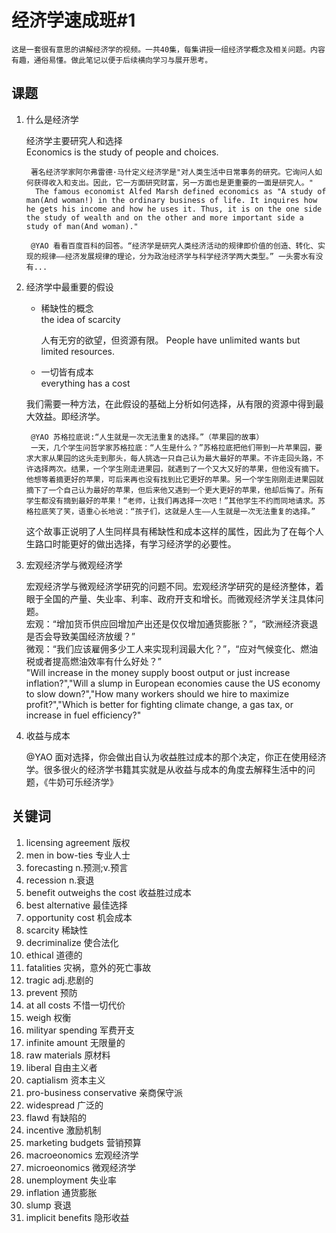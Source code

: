 # 经济学速成班#1

    这是一套很有意思的讲解经济学的视频。一共40集，每集讲授一组经济学概念及相关问题。内容有趣，通俗易懂。做此笔记以便于后续横向学习与展开思考。

## 课题

1. 什么是经济学

    经济学主要研究人和选择  
    Economics is the study of people and choices.

        著名经济学家阿尔弗雷德·马什定义经济学是"对人类生活中日常事务的研究。它询问人如何获得收入和支出。因此，它一方面研究财富，另一方面也是更重要的一面是研究人。"
         The famous economist Alfed Marsh defined economics as "A study of man(And woman!) in the ordinary business of life. It inquires how he gets his income and how he uses it. Thus, it is on the one side the study of wealth and on the other and more important side a study of man(And woman)."

        @YAO 看看百度百科的回答。“经济学是研究人类经济活动的规律即价值的创造、转化、实现的规律——经济发展规律的理论，分为政治经济学与科学经济学两大类型。” 一头雾水有没有...

2. 经济学中最重要的假设

    * 稀缺性的概念  
    the idea of scarcity

        人有无穷的欲望，但资源有限。
        People have unlimited wants but limited resources.

    * 一切皆有成本  
    everything has a cost

    我们需要一种方法，在此假设的基础上分析如何选择，从有限的资源中得到最大效益。即经济学。  

        @YAO 苏格拉底说:“人生就是一次无法重复的选择。”（苹果园的故事）
        一天，几个学生问哲学家苏格拉底：“人生是什么？”苏格拉底把他们带到一片苹果园，要求大家从果园的这头走到那头，每人挑选一只自己认为最大最好的苹果。不许走回头路，不许选择两次。结果，一个学生刚走进果园，就遇到了一个又大又好的苹果，但他没有摘下。他想等着摘更好的苹果，可后来再也没有找到比它更好的苹果。另一个学生刚刚走进果园就摘下了一个自己认为最好的苹果，但后来他又遇到一个更大更好的苹果，他却后悔了。所有学生都没有摘到最好的苹果！“老师，让我们再选择一次吧！”其他学生不约而同地请求。苏格拉底笑了笑，语重心长地说：“孩子们，这就是人生——人生就是一次无法重复的选择。”

    这个故事正说明了人生同样具有稀缺性和成本这样的属性，因此为了在每个人生路口时能更好的做出选择，有学习经济学的必要性。

3. 宏观经济学与微观经济学

    宏观经济学与微观经济学研究的问题不同。宏观经济学研究的是经济整体，着眼于全国的产量、失业率、利率、政府开支和增长。而微观经济学关注具体问题。  
    宏观：“增加货币供应回增加产出还是仅仅增加通货膨胀？”，“欧洲经济衰退是否会导致美国经济放缓？”  
    微观：“我们应该雇佣多少工人来实现利润最大化？”，“应对气候变化、燃油税或者提高燃油效率有什么好处？”  
    "Will increase in the money supply boost output or just increase inflation?","Will a slump in European economies cause the US economy to slow down?","How many workers should we hire to maximize profit?","Which is better for fighting climate change, a gas tax, or increase in fuel efficiency?"

4. 收益与成本

    @YAO 面对选择，你会做出自认为收益胜过成本的那个决定，你正在使用经济学。很多很火的经济学书籍其实就是从收益与成本的角度去解释生活中的问题，《牛奶可乐经济学》

## 关键词

1. licensing agreement 版权
2. men in bow-ties 专业人士
3. forecasting n.预测;v.预言
4. recession n.衰退
5. benefit outweighs the cost 收益胜过成本
6. best alternative 最佳选择
7. opportunity cost 机会成本
8. scarcity 稀缺性
9. decriminalize 使合法化
10. ethical 道德的
11. fatalities 灾祸，意外的死亡事故
12. tragic adj.悲剧的
13. prevent 预防
14. at all costs 不惜一切代价
15. weigh 权衡
16. milityar spending 军费开支
17. infinite amount 无限量的
18. raw materials 原材料
19. liberal 自由主义者
20. captialism 资本主义
21. pro-business conservative 亲商保守派
22. widespread 广泛的
23. flawd 有缺陷的
24. incentive 激励机制
25. marketing budgets 营销预算
26. macroeonomics 宏观经济学
27. microeonomics 微观经济学
28. unemployment 失业率
29. inflation 通货膨胀
30. slump 衰退
31. implicit benefits 隐形收益
